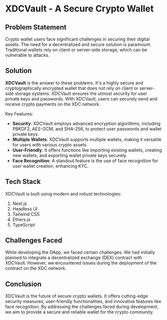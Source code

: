 # XDCVault - A Secure Crypto Wallet

## Problem Statement

Crypto wallet users face significant challenges in securing their digital assets. The need for a decentralized and secure solution is paramount. Traditional wallets rely on client or server-side storage, which can be vulnerable to attacks.

## Solution

**XDCVault** is the answer to these problems. It's a highly secure and cryptographically encrypted wallet that does not rely on client or server-side storage systems. XDCVault ensures the utmost security for user private keys and passwords. With XDCVault, users can securely send and receive crypto payments on the XDC network.

Key Features:

- **Security**: XDCVault employs advanced encryption algorithms, including PBKDF2, AES-GCM, and SHA-256, to protect user passwords and wallet private keys.
- **Multiple Wallets**: XDCVault supports multiple wallets, making it versatile for users with various crypto assets.
- **User-Friendly**: It offers functions like importing existing wallets, creating new wallets, and exporting wallet private keys securely.
- **Face Recognition**: A standout feature is the use of face recognition for user wallet creation, enhancing KYC.

## Tech Stack

XDCVault is built using modern and robust technologies:

1. Next.js
2. Headless UI
3. Tailwind CSS
4. Ethers.js
5. TypeScript

## Challenges Faced

While developing the DApp, we faced certain challenges. We had initially planned to integrate a decentralized exchange (DEX) contract with XDCVault. However, we encountered issues during the deployment of the contract on the XDC network.

## Conclusion

XDCVault is the future of secure crypto wallets. It offers cutting-edge security measures, user-friendly functionalities, and innovative features like face recognition. By addressing the challenges faced during development, we aim to provide a secure and reliable wallet for the crypto community.
